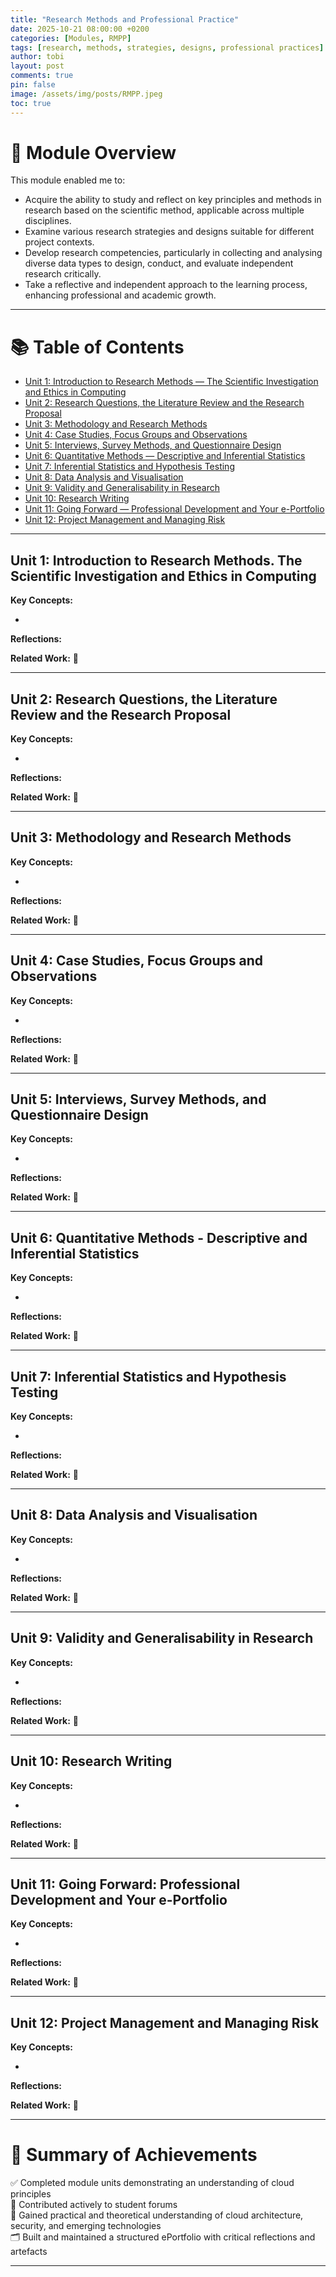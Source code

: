 ```yaml
---
title: "Research Methods and Professional Practice"
date: 2025-10-21 08:00:00 +0200
categories: [Modules, RMPP]
tags: [research, methods, strategies, designs, professional practices]
author: tobi
layout: post
comments: true
pin: false
image: /assets/img/posts/RMPP.jpeg
toc: true
---
```


# 🎯 Module Overview

This module enabled me to:

- Acquire the ability to study and reflect on key principles and methods in research based on the scientific method, applicable across multiple disciplines.  
- Examine various research strategies and designs suitable for different project contexts.  
- Develop research competencies, particularly in collecting and analysing diverse data types to design, conduct, and evaluate independent research critically.  
- Take a reflective and independent approach to the learning process, enhancing professional and academic growth.

---

# 📚 Table of Contents

- [Unit 1: Introduction to Research Methods — The Scientific Investigation and Ethics in Computing](#unit-1-introduction-to-research-methods-the-scientific-investigation-and-ethics-in-computing)  
- [Unit 2: Research Questions, the Literature Review and the Research Proposal](#unit-2-research-questions-the-literature-review-and-the-research-proposal)  
- [Unit 3: Methodology and Research Methods](#unit-3-methodology-and-research-methods)  
- [Unit 4: Case Studies, Focus Groups and Observations](#unit-4-case-studies-focus-groups-and-observations)  
- [Unit 5: Interviews, Survey Methods, and Questionnaire Design](#unit-5-interviews-survey-methods-and-questionnaire-design)  
- [Unit 6: Quantitative Methods — Descriptive and Inferential Statistics](#unit-6-quantitative-methods-descriptive-and-inferential-statistics)  
- [Unit 7: Inferential Statistics and Hypothesis Testing](#unit-7-inferential-statistics-and-hypothesis-testing)  
- [Unit 8: Data Analysis and Visualisation](#unit-8-data-analysis-and-visualisation)  
- [Unit 9: Validity and Generalisability in Research](#unit-9-validity-and-generalisability-in-research)  
- [Unit 10: Research Writing](#unit-10-research-writing)  
- [Unit 11: Going Forward — Professional Development and Your e-Portfolio](#unit-11-going-forward-professional-development-and-your-e-portfolio)  
- [Unit 12: Project Management and Managing Risk](#unit-12-project-management-and-managing-risk)

---

## Unit 1: Introduction to Research Methods. The Scientific Investigation and Ethics in Computing

**Key Concepts:**

-

**Reflections:**



**Related Work:** 
📄 

---

## Unit 2: Research Questions, the Literature Review and the Research Proposal

**Key Concepts:**

-

**Reflections:**



**Related Work:** 
📄 

---

## Unit 3: Methodology and Research Methods

**Key Concepts:**

-

**Reflections:**



**Related Work:** 
📄 

---

## Unit 4: Case Studies, Focus Groups and Observations

**Key Concepts:**

-

**Reflections:**



**Related Work:** 
📄 

---

## Unit 5: Interviews, Survey Methods, and Questionnaire Design

**Key Concepts:**

-

**Reflections:**



**Related Work:** 
📄 

---

## Unit 6: Quantitative Methods - Descriptive and Inferential Statistics

**Key Concepts:**

-

**Reflections:**



**Related Work:** 
📄 

---

## Unit 7: Inferential Statistics and Hypothesis Testing

**Key Concepts:**

-

**Reflections:**



**Related Work:** 
📄 

---

## Unit 8: Data Analysis and Visualisation

**Key Concepts:**

-

**Reflections:**



**Related Work:** 
📄 

---
## Unit 9: Validity and Generalisability in Research

**Key Concepts:**

-

**Reflections:**



**Related Work:** 
📄 

---

## Unit 10: Research Writing

**Key Concepts:**

-

**Reflections:**



**Related Work:** 
📄 

---

## Unit 11: Going Forward: Professional Development and Your e-Portfolio

**Key Concepts:**

-

**Reflections:**



**Related Work:** 
📄 

---

## Unit 12: Project Management and Managing Risk

**Key Concepts:**

-

**Reflections:**



**Related Work:** 
📄 

---

# 🏁 Summary of Achievements

✅ Completed module units demonstrating an understanding of cloud principles  
💬 Contributed actively to student forums  
🧠 Gained practical and theoretical understanding of cloud architecture, security, and emerging technologies  
🗂 Built and maintained a structured ePortfolio with critical reflections and artefacts

---